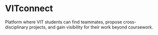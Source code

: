 # VITconnect
Platform where VIT students can find teammates, propose cross-disciplinary projects, and gain visibility for their work beyond coursework.

